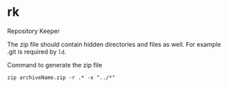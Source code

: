 # rk
Repository Keeper

The zip file should contain hidden directories and files as well. For example .git is required by `ld`.

Command to generate the zip file

```
zip archiveName.zip -r .* -x "../*"
```